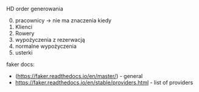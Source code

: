 HD order generowania

0. pracownicy -> nie ma znaczenia kiedy
1. Klienci
2. Rowery
3. wypożyczenia z rezerwacją
4. normalne wypożyczenia
5. usterki

faker docs:
- (https://faker.readthedocs.io/en/master/) - general
- https://faker.readthedocs.io/en/stable/providers.html - list of providers
